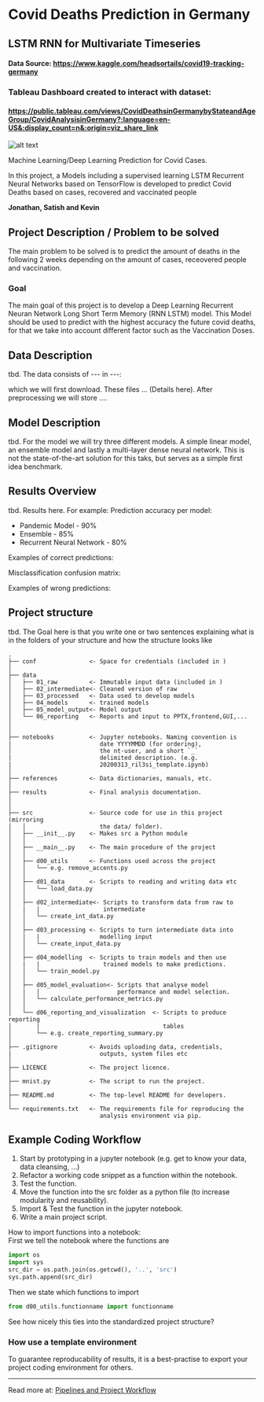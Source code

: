# Covid Deaths Prediction in Germany
## LSTM RNN for Multivariate Timeseries
#### Data Source: https://www.kaggle.com/headsortails/covid19-tracking-germany
### __Tableau Dashboard__ created to interact with dataset: 
#### https://public.tableau.com/views/CovidDeathsinGermanybyStateandAgeGroup/CovidAnalysisinGermany?:language=en-US&:display_count=n&:origin=viz_share_link
![alt text](https://github.com/Kevin-Meda/Covid_TimeSeries_Prediction_Germany/blob/main/Covid%20Analysis%20in%20Germany.png)

Machine Learning/Deep Learning Prediction for Covid Cases.

In this project, a Models including a supervised learning LSTM Recurrent Neural Networks based on TensorFlow is developed to predict Covid Deaths based on cases, recovered and vaccinated people


**Jonathan, Satish and Kevin**

## Project Description / Problem to be solved
The main problem to be solved is to predict the amount of deaths in the following 2 weeks depending on the amount of cases, receovered people and vaccination.

### Goal
The main goal of this project is to develop a Deep Learning Recurrent Neuran Network Long Short Term Memory (RNN LSTM) model. This Model should be used to predict with the highest accuracy the future covid deaths, for that we take into account different factor such as the Vaccination Doses.

## Data Description

tbd.
The data consists of ---  in ---:

which we will first download.
These files ... (Details here). After preprocessing we will store ....

## Model Description
tbd.
For the model we will try three different models. A simple linear model, an ensemble model and lastly a multi-layer dense neural network. This is not the state-of-the-art solution for this taks, but serves as a simple first idea benchmark.

## Results Overview
tbd.
Results here. For example:
Prediction accuracy per model:

* Pandemic Model - 90%
* Ensemble - 85%
* Recurrent Neural Network - 80%

Examples of correct predictions:

Misclassification confusion matrix:

Examples of wrong predictions:


## Project structure
tbd.
The Goal here is that you write one or two sentences explaining what is in the folders of your structure and how the structure looks like

```
.
├── conf               <- Space for credentials (included in )
│
├── data
│   ├── 01_raw         <- Immutable input data (included in )
│   ├── 02_intermediate<- Cleaned version of raw
│   ├── 03_processed   <- Data used to develop models
│   ├── 04_models      <- trained models
│   ├── 05_model_output<- Model output
│   └── 06_reporting   <- Reports and input to PPTX,frontend,GUI,...
│
│
├── notebooks          <- Jupyter notebooks. Naming convention is
|                         date YYYYMMDD (for ordering),
│                         the nt-user, and a short `_`
|                         delimited description. (e.g.
|                         20200313_ril3si_template.ipynb)
│
├── references         <- Data dictionaries, manuals, etc.
│
├── results            <- Final analysis documentation.
│
│
├── src                <- Source code for use in this project (mirroring
│   │                     the data/ folder).
│   ├── __init__.py    <- Makes src a Python module
│   │
│   ├── __main__.py    <- The main procedure of the project
│   │
│   ├── d00_utils      <- Functions used across the project
│   │   └── e.g. remove_accents.py
│   │
│   ├── d01_data       <- Scripts to reading and writing data etc
│   │   └── load_data.py
│   │
│   ├── d02_intermediate<- Scripts to transform data from raw to
│   |   |                  intermediate
│   │   └── create_int_data.py
│   │
│   ├── d03_processing <- Scripts to turn intermediate data into
│   |   |                 modelling input
│   │   └── create_input_data.py
│   │
│   ├── d04_modelling  <- Scripts to train models and then use
│   |   |                  trained models to make predictions.
│   │   └── train_model.py
│   │
│   ├── d05_model_evaluation<- Scripts that analyse model
│   |   |                      performance and model selection.
│   │   └── calculate_performance_metrics.py
│   │
│   └── d06_reporting_and_visualization  <- Scripts to produce reporting
│       |                                   tables
│       └── e.g. create_reporting_summary.py
│
├── .gitignore         <- Avoids uploading data, credentials,
|                         outputs, system files etc
│
├── LICENCE            <- The project licence.
│
├── mnist.py           <- The script to run the project.
│
├── README.md          <- The top-level README for developers.
│
└── requirements.txt   <- The requirements file for reproducing the
                          analysis environment via pip.
```
## Example Coding Workflow

1) Start by prototyping in a jupyter notebook (e.g. get to know your data, data cleansing, ...)
2) Refactor a working code snippet as a function within the notebook.
3) Test the function.
4) Move the function into the src folder as a python file (to increase modularity and reusability).
5) Import & Test the function in the jupyter notebook.
6) Write a main project script.

How to import functions into a notebook:  
First we tell the notebook where the functions are

```python
import os
import sys
src_dir = os.path.join(os.getcwd(), '..', 'src')
sys.path.append(src_dir)
```

Then we state which functions to import

```python
from d00_utils.functionname import functionname
```

See how nicely this ties into the standardized project structure?

### How use a template environment

To guarantee reproducability of results, it is a best-practise to export your project coding environment for others.   

---
Read more at: [Pipelines and Project Workflow](https://github.com/dssg/hitchhikers-guide/tree/master/sources/curriculum/0_before_you_start/pipelines-and-project-workflow)
